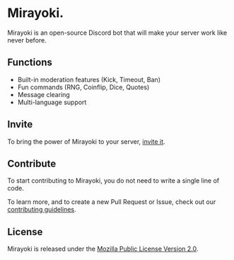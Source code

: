 # Mirayoki.

Mirayoki is an open-source Discord bot that will make your server work like never before.

## Functions

- Built-in moderation features (Kick, Timeout, Ban)
- Fun commands (RNG, Coinflip, Dice, Quotes)
- Message clearing
- Multi-language support

## Invite

To bring the power of Mirayoki to your server, [invite it](https://discord.com/api/oauth2/authorize?client_id=795480018469781505&permissions=8&scope=applications.commands%20bot).

## Contribute

To start contributing to Mirayoki, you do not need to write a single line of code.

To learn more, and to create a new Pull Request or Issue, check out our [contributing guidelines](CONTRIBUTING.md).

## License

Mirayoki is released under the [Mozilla Public License Version 2.0](https://choosealicense.com/licenses/mpl-2.0/).